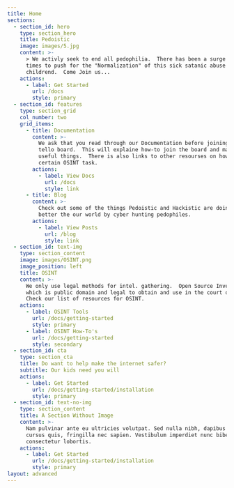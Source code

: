 ```yaml
---
title: Home
sections:
  - section_id: hero
    type: section_hero
    title: Pedoistic
    image: images/5.jpg
    content: >-
      > We activly seek to end all pedophilia.  There has been a surge in recent
      times to push for the "Normalization" of this sick satanic abuse of
      childrend.  Come Join us...
    actions:
      - label: Get Started
        url: /docs
        style: primary
  - section_id: features
    type: section_grid
    col_number: two
    grid_items:
      - title: Documentation
        content: >-
          We ask that you read through our Documentation before joining our
          tello board.  This will explaine how-to join the board and many other
          useful things.  There is also links to other resourses on how-to do
          certain OSINT task.
        actions:
          - label: View Docs
            url: /docs
            style: link
      - title: Blog
        content: >-
          Check out some of the things Pedoistic and Hackistic are doing to
          better the our world by cyber hunting pedophiles.
        actions:
          - label: View Posts
            url: /blog
            style: link
  - section_id: text-img
    type: section_content
    image: images/OSINT.png
    image_position: left
    title: OSINT
    content: >-
      We only use legal methods for intel. gathering.  Open Source Investigation
      which is public domain and legal to obtain and use in the court of law. 
      Check our list of resources for OSINT.
    actions:
      - label: OSINT Tools
        url: /docs/getting-started
        style: primary
      - label: OSINT How-To's
        url: /docs/getting-started
        style: secondary
  - section_id: cta
    type: section_cta
    title: Do want to help make the internet safer?
    subtitle: Our kids need you will
    actions:
      - label: Get Started
        url: /docs/getting-started/installation
        style: primary
  - section_id: text-no-img
    type: section_content
    title: A Section Without Image
    content: >-
      Nam pulvinar ante eu ultricies volutpat. Sed nulla nibh, dapibus sit amet
      cursus quis, fringilla nec sapien. Vestibulum imperdiet nunc bibendum
      consectetur lobortis.
    actions:
      - label: Get Started
        url: /docs/getting-started/installation
        style: primary
layout: advanced
---
```

